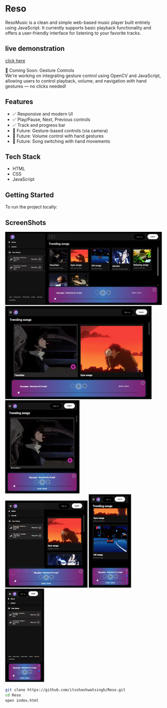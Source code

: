 # Reso

ResoMusic is a clean and simple web-based music player built entirely using JavaScript. It currently supports basic playback functionality and offers a user-friendly interface for listening to your favorite tracks.

## live demonstration

[click here](resomusic.vercel.app)

🚧 Coming Soon: Gesture Controls  
We're working on integrating gesture control using OpenCV and JavaScript, allowing users to control playback, volume, and navigation with hand gestures — no clicks needed!

## Features

- ✅ Responsive and modern UI
- ✅ Play/Pause, Next, Previous controls
- ✅ Track and progress bar
- 🚀 Future: Gesture-based controls (via camera)
- 🚀 Future: Volume control with hand gestures
- 🚀 Future: Song switching with hand movements

## Tech Stack

- HTML
- CSS
- JavaScript

## Getting Started

To run the project locally:

## ScreenShots

<img src="screenshots/Screenshot 2025-05-17 034432.png" width="700"> <img src="screenshots/Screenshot 2025-05-17 034502.png" alt="My Screenshot" height="300"/> <img src="screenshots/Screenshot 2025-05-17 034526.png" alt="My Screenshot" height="300"/> <img src="screenshots/Screenshot 2025-05-17 034557.png" alt="My Screenshot" height="280"/> 
<img src="screenshots/Screenshot 2025-05-17 034631.png" alt="My Screenshot" height="300"/> <img src="screenshots/Screenshot 2025-05-17 034752.png" alt="My Screenshot" height="300"/> 



```bash
git clone https://github.com/itsshashwatsingh/Reso.git
cd Reso
open index.html

